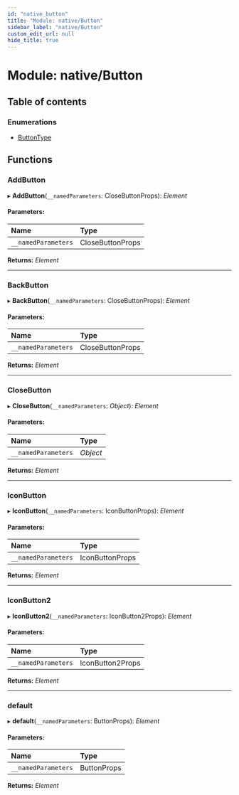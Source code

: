 ```yaml
---
id: "native_button"
title: "Module: native/Button"
sidebar_label: "native/Button"
custom_edit_url: null
hide_title: true
---
```


# Module: native/Button

## Table of contents

### Enumerations

- [ButtonType](../enums/native_button.buttontype.md)

## Functions

### AddButton

▸ **AddButton**(`__namedParameters`: CloseButtonProps): *Element*

#### Parameters:

Name | Type |
:------ | :------ |
`__namedParameters` | CloseButtonProps |

**Returns:** *Element*

___

### BackButton

▸ **BackButton**(`__namedParameters`: CloseButtonProps): *Element*

#### Parameters:

Name | Type |
:------ | :------ |
`__namedParameters` | CloseButtonProps |

**Returns:** *Element*

___

### CloseButton

▸ **CloseButton**(`__namedParameters`: *Object*): *Element*

#### Parameters:

Name | Type |
:------ | :------ |
`__namedParameters` | *Object* |

**Returns:** *Element*

___

### IconButton

▸ **IconButton**(`__namedParameters`: IconButtonProps): *Element*

#### Parameters:

Name | Type |
:------ | :------ |
`__namedParameters` | IconButtonProps |

**Returns:** *Element*

___

### IconButton2

▸ **IconButton2**(`__namedParameters`: IconButton2Props): *Element*

#### Parameters:

Name | Type |
:------ | :------ |
`__namedParameters` | IconButton2Props |

**Returns:** *Element*

___

### default

▸ **default**(`__namedParameters`: ButtonProps): *Element*

#### Parameters:

Name | Type |
:------ | :------ |
`__namedParameters` | ButtonProps |

**Returns:** *Element*
